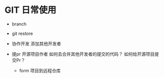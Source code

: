 # GIT 日常使用

- branch
- git restore
- 协作开发
  添加其他开发者
- 提pr
  开源项目作者 如何去合并其他开发者的提交的代码？
  如何给开源项目提交Pr？
  
  - form 项目到远程仓库